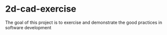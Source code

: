 # 2d-cad-exercise
The goal of this project is to exercise and demonstrate the good practices in software development 
